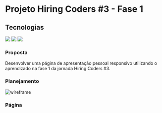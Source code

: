 # **Projeto Hiring Coders #3 - Fase 1**

## Tecnologias 

<div>
<a href="https://www.w3schools.com/html/" target="_blank"><img src="https://img.shields.io/badge/HTML-239120?style=for-the-badge&logo=html5&logoColor=white"></a>
<a href="https://www.w3schools.com/css/" target="_blank"><img src="https://img.shields.io/badge/CSS-239120?&style=for-the-badge&logo=css3&logoColor=white"></a>
<a href="https://www.w3schools.com/js/default.asp" target="_blank"><img src="https://img.shields.io/badge/JavaScript-F7DF1E?style=for-the-badge&logo=javascript&logoColor=black"></a>
</div>

### Proposta 

Desenvolver uma página de apresentação pessoal responsivo utilizando o aprendizado na fase 1 da jornada Hiring Coders #3.

### Planejamento

<img src="https://github.com/neybackes/estudos-tecnologia/blob/master/hiring_coders/projeto_1/img/wireframe.png" alt="wireframe"/>

### Página


